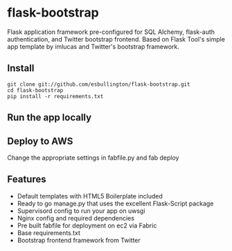 # flask-bootstrap

Flask application framework pre-configured for SQL Alchemy, flask-auth authentication, and Twitter bootstrap frontend.
Based on Flask Tool's simple app template by imlucas and Twitter's bootstrap framework.

## Install
    git clone git://github.com/esbullington/flask-bootstrap.git
    cd flask-bootstrap
    pip install -r requirements.txt

## Run the app locally


## Deploy to AWS

Change the appropriate settings in fabfile.py and 
    fab deploy


## Features

* Default templates with HTML5 Boilerplate included
* Ready to go manage.py that uses the excellent Flask-Script package
* Supervisord config to run your app on uwsgi
* Nginx config and required dependencies
* Pre built fabfile for deployment on ec2 via Fabric
* Base requirements.txt
* Bootstrap frontend framework from Twitter



